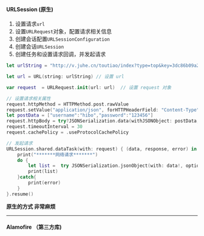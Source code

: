 #### URLSession (原生)

1. 设置请求`url`
2. 设置`URLRequest`对象，配置请求相关信息
3. 创建会话配置`URLSessionConfiguration`
4. 创建会话`URLSession`
5. 创建任务和设置请求回调，并发起请求



```swift
let urlString = "http://v.juhe.cn/toutiao/index?type=top&key=3dc86b09a2ee2477a5baa80ee70fcdf5"

let url = URL(string: urlString) // 设置 url

var request  = URLRequest.init(url: url)  // 设置 request 对象

// 设置请求相关属性
request.httpMethod = HTTPMethod.post.rawValue
request.setValue("application/json", forHTTPHeaderField: "Content-Type")
let postData = ["username":"hibo","password":"123456"]
request.httpBody = try?JSONSerialization.data(withJSONObject: postData, options: [])
request.timeoutInterval = 30
request.cachePolicy = .useProtocolCachePolicy

// 发起请求
URLSession.shared.dataTask(with: request) { (data, response, error) in
    print("*******网络请求*******")
    do {
        let list =  try JSONSerialization.jsonObject(with: data!, options: .allowFragments)
        print(list)
    }catch{
        print(error)
    }
}.resume()

```

**原生的方式 非常麻烦**

---



#### Alamofire （第三方库)

